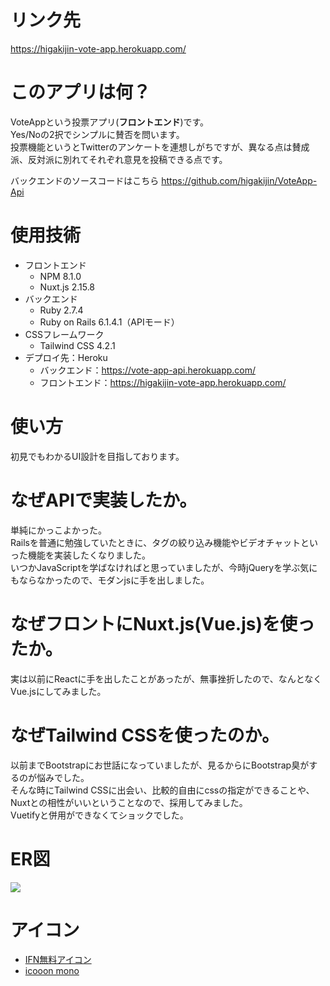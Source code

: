 # リンク先
https://higakijin-vote-app.herokuapp.com/

# このアプリは何？
VoteAppという投票アプリ(**フロントエンド**)です。    
Yes/Noの2択でシンプルに賛否を問います。  
投票機能というとTwitterのアンケートを連想しがちですが、異なる点は賛成派、反対派に別れてそれぞれ意見を投稿できる点です。

バックエンドのソースコードはこちら
https://github.com/higakijin/VoteApp-Api

# 使用技術
- フロントエンド
  - NPM 8.1.0 
  - Nuxt.js 2.15.8
- バックエンド
  - Ruby 2.7.4
  - Ruby on Rails 6.1.4.1（APIモード）
- CSSフレームワーク
  - Tailwind CSS 4.2.1
- デプロイ先：Heroku
  - バックエンド：https://vote-app-api.herokuapp.com/
  - フロントエンド：https://higakijin-vote-app.herokuapp.com/

# 使い方
初見でもわかるUI設計を目指しております。

# なぜAPIで実装したか。
単純にかっこよかった。  
Railsを普通に勉強していたときに、タグの絞り込み機能やビデオチャットといった機能を実装したくなりました。  
いつかJavaScriptを学ばなければと思っていましたが、今時jQueryを学ぶ気にもならなかったので、モダンjsに手を出しました。

# なぜフロントにNuxt.js(Vue.js)を使ったか。
実は以前にReactに手を出したことがあったが、無事挫折したので、なんとなくVue.jsにしてみました。

# なぜTailwind CSSを使ったのか。
以前までBootstrapにお世話になっていましたが、見るからにBootstrap臭がするのが悩みでした。  
そんな時にTailwind CSSに出会い、比較的自由にcssの指定ができることや、Nuxtとの相性がいいということなので、採用してみました。  
Vuetifyと併用ができなくてショックでした。

# ER図
![](https://i.gyazo.com/63d21b8b31c82fd8d9fcab5795670573.png)


# アイコン
- [IFN無料アイコン](https://illustration-free.net/)
- [icooon mono](https://icooon-mono.com/)